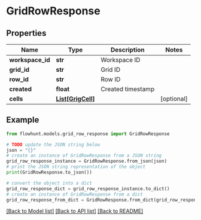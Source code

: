 # GridRowResponse


## Properties

Name | Type | Description | Notes
------------ | ------------- | ------------- | -------------
**workspace_id** | **str** | Workspace ID | 
**grid_id** | **str** | Grid ID | 
**row_id** | **str** | Row ID | 
**created** | **float** | Created timestamp | 
**cells** | [**List[GrigCell]**](GrigCell.md) |  | [optional] 

## Example

```python
from flowhunt.models.grid_row_response import GridRowResponse

# TODO update the JSON string below
json = "{}"
# create an instance of GridRowResponse from a JSON string
grid_row_response_instance = GridRowResponse.from_json(json)
# print the JSON string representation of the object
print(GridRowResponse.to_json())

# convert the object into a dict
grid_row_response_dict = grid_row_response_instance.to_dict()
# create an instance of GridRowResponse from a dict
grid_row_response_from_dict = GridRowResponse.from_dict(grid_row_response_dict)
```
[[Back to Model list]](../README.md#documentation-for-models) [[Back to API list]](../README.md#documentation-for-api-endpoints) [[Back to README]](../README.md)


